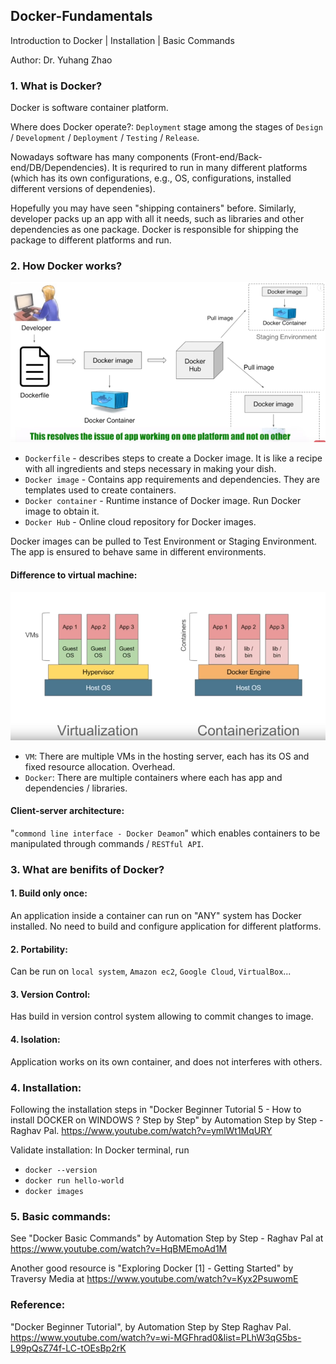 ## Docker-Fundamentals
Introduction to Docker | Installation | Basic Commands

Author: Dr. Yuhang Zhao

### 1. What is Docker?
Docker is software container platform.

Where does Docker operate?:
`Deployment` stage among the stages of `Design` / `Development` / `Deployment` / `Testing` / `Release`.

Nowadays software has many components (Front-end/Back-end/DB/Dependencies). 
It is requrired to run in many different platforms (which has its own configurations, e.g., OS, configurations, installed different versions of dependenies).

Hopefully you may have seen "shipping containers" before.
Similarly, developer packs up an app with all it needs, such as libraries and other dependencies as one package.
Docker is responsible for shipping the package to different platforms and run.


### 2. How Docker works?

![HowDockerWorks](https://github.com/yuhang2685/Docker-Fundamentals/blob/master/How%20Docker%20works.png)

- `Dockerfile` - describes steps to create a Docker image. It is like a recipe with all ingredients and steps necessary in making your dish.
- `Docker image` - Contains app requirements and dependencies. They are templates used to create containers.
- `Docker container` - Runtime instance of Docker image. Run Docker image to obtain it.
- `Docker Hub` - Online cloud repository for Docker images.

Docker images can be pulled to Test Environment or Staging Environment.
The app is ensured to behave same in different environments.

#### Difference to virtual machine:
![DiffToVM](https://github.com/yuhang2685/Docker-Fundamentals/blob/master/VM%20and%20Docker.png)

- `VM`: There are multiple VMs in the hosting server, each has its OS and fixed resource allocation. Overhead.
- `Docker`: There are multiple containers where each has app and dependencies / libraries.

#### Client-server architecture:

"`commond line interface - Docker Deamon`" which enables containers to be manipulated through commands / `RESTful API`.

### 3. What are benifits of Docker?
#### 1. Build only once:
An application inside a container can run on "ANY" system has Docker installed.
No need to build and configure application for different platforms.

#### 2. Portability:
Can be run on `local system`, `Amazon ec2`, `Google Cloud`, `VirtualBox`...

#### 3. Version Control:
Has build in version control system allowing to commit changes to image.

#### 4. Isolation:
Application works on its own container, and does not interferes with others.

### 4. Installation:
Following the installation steps in 
"Docker Beginner Tutorial 5 - How to install DOCKER on WINDOWS ? Step by Step" 
by Automation Step by Step - Raghav Pal.
https://www.youtube.com/watch?v=ymlWt1MqURY

Validate installation:
In Docker terminal, run 
- `docker --version`
- `docker run hello-world`
- `docker images`


### 5. Basic commands:
See "Docker Basic Commands" 
by Automation Step by Step - Raghav Pal at
https://www.youtube.com/watch?v=HqBMEmoAd1M

Another good resource is "Exploring Docker [1] - Getting Started" by Traversy Media at https://www.youtube.com/watch?v=Kyx2PsuwomE

### Reference:
"Docker Beginner Tutorial", by Automation Step by Step Raghav Pal.
https://www.youtube.com/watch?v=wi-MGFhrad0&list=PLhW3qG5bs-L99pQsZ74f-LC-tOEsBp2rK
